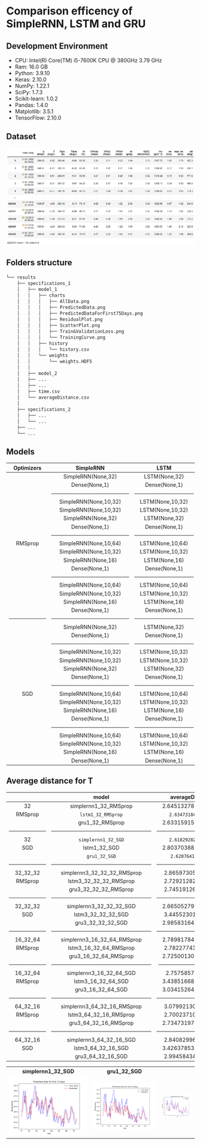 # Comparison efficency of SimpleRNN, LSTM and GRU

## Development Environment
* CPU: Intel(R) Core(TM) i5-7600K CPU @ 380GHz 3.79 GHz
* Ram: 16.0 GB 
* Python: 3.9.10
* Keras: 2.10.0
* NumPy: 1.22.1
* SciPy: 1.7.3
* Scikit-learn: 1.0.2
* Pandas: 1.4.0
* Matplotlib: 3.5.1
* TensorFlow: 2.10.0

## Dataset
![Ilustration of data](https://raw.githubusercontent.com/Glodgar/comparison-RNN/master/img/data.png)

## Folders structure
```
└── results 
    ├── specifications_1
    │   ├── model_1
    │   │   ├── charts
    │   │   │   ├── AllData.png
    │   │   │   ├── PredictedData.png
    │   │   │   ├── PredictedDataForFirst75Days.png
    │   │   │   ├── ResidualPlot.png
    │   │   │   ├── ScatterPlot.png
    │   │   │   ├── Train&ValidationLoss.png
    │   │   │   └── TrainingCurve.png
    │   │   ├── history
    │   │   │   └── history.csv
    │   │   └── weights
    │   │       └── weights.HDF5
    │   │
    │   ├── model_2
    │   ├── ...
    │   ├── ...
    │   ├── time.csv
    │   └── averageDistance.csv
    │
    ├── specifications_2
    │   ├── ...
    │   └── ...
    ├── ...
    └── ...
```

## Models
|Optimizers|SimpleRNN            | LSTM           |GRU            |
|:--------:|:-------------------:|:--------------:|:-------------:|
|          |SimpleRNN(None,32)   | LSTM(None,32)  |GRU(None,32)   |
|          |Dense(None,1)        | Dense(None,1)  |Dense(None,1)  |
|          |─────────────────────|────────────────|───────────────|
|          |SimpleRNN(None,10,32)|LSTM(None,10,32)|GRU(None,10,32)|
|          |SimpleRNN(None,10,32)|LSTM(None,10,32)|GRU(None,10,32)|
|          |SimpleRNN(None,32)   |LSTM(None,32)   |GRU(None,32)   |
|          |Dense(None,1)        |Dense(None,1)   |Dense(None,1)  |
|          |─────────────────────|────────────────|───────────────|
| RMSprop  |SimpleRNN(None,10,64)|LSTM(None,10,64)|GRU(None,10,64)|
|          |SimpleRNN(None,10,32)|LSTM(None,10,32)|GRU(None,10,32)|
|          |SimpleRNN(None,16)   |LSTM(None,16)   |GRU(None,16)   |
|          |Dense(None,1)        |Dense(None,1)   |Dense(None,1)  |
|          |─────────────────────|────────────────|───────────────|
|          |SimpleRNN(None,10,64)|LSTM(None,10,64)|GRU(None,10,64)|
|          |SimpleRNN(None,10,32)|LSTM(None,10,32)|GRU(None,10,32)|
|          |SimpleRNN(None,16)   |LSTM(None,16)   |GRU(None,16)   |
|          |Dense(None,1)        |Dense(None,1)   |Dense(None,1)  |
|──────────|─────────────────────|────────────────|───────────────|
|          |SimpleRNN(None,32)   |LSTM(None,32)   |GRU(None,32)   |
|          |Dense(None,1)        |Dense(None,1)   |Dense(None,1)  |
|          |─────────────────────|────────────────|───────────────|
|          |SimpleRNN(None,10,32)|LSTM(None,10,32)|GRU(None,10,32)|
|          |SimpleRNN(None,10,32)|LSTM(None,10,32)|GRU(None,10,32)|
|          |SimpleRNN(None,32)   |LSTM(None,32)   |GRU(None,32)   |
|          |Dense(None,1)        |Dense(None,1)   |Dense(None,1)  |
|          |─────────────────────|────────────────|───────────────|
| SGD      |SimpleRNN(None,10,64)|LSTM(None,10,64)|GRU(None,10,64)|
|          |SimpleRNN(None,10,32)|LSTM(None,10,32)|GRU(None,10,32)|
|          |SimpleRNN(None,16)   |LSTM(None,16)   |GRU(None,16)   |
|          |Dense(None,1)        |Dense(None,1)   |Dense(None,1)  |
|          |─────────────────────|────────────────|───────────────|
|          |SimpleRNN(None,10,64)|LSTM(None,10,64)|GRU(None,10,64)|
|          |SimpleRNN(None,10,32)|LSTM(None,10,32)|GRU(None,10,32)|
|          |SimpleRNN(None,16)   |LSTM(None,16)   |GRU(None,16)   |
|          |Dense(None,1)        |Dense(None,1)   |Dense(None,1)  |

<!-- ├ ┬ ┼  ┤ -->

## Average distance for T
|          |model                      |averageDistance    |
|:--------:|:-------------------------:|:-----------------:|
|32        |simplernn1_32_RMSprop      |2.6451327808128315 |
|RMSprop   |`lstm1_32_RMSprop`         |`2.634731841976658`|
|          |gru1_32_RMSprop            |2.6331591564837304 |
|──────────|───────────────────────────|───────────────────|
|32        |`simplernn1_32_SGD`        |`2.618292828682733`|
|SGD       |lstm1_32_SGD               |2.8037038837881125 |
|          |`gru1_32_SGD`              |`2.62076415815729` |
|──────────|───────────────────────────|───────────────────|
|32_32_32  |simplernn3_32_32_32_RMSprop|2.865973051694582  |
|RMSprop   |lstm3_32_32_32_RMSprop     |2.729212822038299  |
|          |gru3_32_32_32_RMSprop      |2.745191264720594  |
|──────────|───────────────────────────|───────────────────|
|32_32_32  |simplernn3_32_32_32_SGD    |2.6650527978019385 |
|SGD       |lstm3_32_32_32_SGD         |3.445523014778766  |
|          |gru3_32_32_32_SGD          |2.9858316431687197 |
|──────────|───────────────────────────|───────────────────|
|16_32_64  |simplernn3_16_32_64_RMSprop|2.7898178471202146 |
|RMSprop   |lstm3_16_32_64_RMSprop     |2.782277435279318  |
|          |gru3_16_32_64_RMSprop      |2.7250013006201805 |
|──────────|───────────────────────────|────────────────── |
|16_32_64  |simplernn3_16_32_64_SGD    |2.75758577485546   |
|RMSprop   |lstm3_16_32_64_SGD         |3.4385166828121463 |
|          |gru3_16_32_64_SGD          |3.0341526444499607 |
|──────────|───────────────────────────|───────────────────|
|64_32_16  |simplernn3_64_32_16_RMSprop|3.079921303027137  |
|RMSprop   |lstm3_64_32_16_RMSprop     |2.700237106817222  |
|          |gru3_64_32_16_RMSprop      |2.7347319761429514 |
|──────────|───────────────────────────|───────────────────|
|64_32_16  |simplernn3_64_32_16_SGD    |2.840829965699388  |
|SGD       |lstm3_64_32_16_SGD         |3.4263785342488977 |
|          |gru3_64_32_16_SGD          |2.994584340730189  |


<table align="center">
<tr align='center'>
<th> simplernn1_32_SGD </th>
<!-- <th> lstm1_32_RMSprop </th> -->
<th> gru1_32_SGD </th>
</tr>
<tr>
<td><img src = 'results/T/simplernn1_units_32_Optimizer_SGD_Loss_mae_Epochs_500_BatchSize_100/charts/simplernn1_units_32_Optimizer_SGD_Loss_mae_Epochs_500_BatchSize_100_PredictedDataForFirst75Days.png' length = '250'>

<td><img src = 'results/T/lstm1_units_32_Optimizer_RMSprop_Loss_mae_Epochs_500_BatchSize_100/charts/lstm1_units_32_Optimizer_RMSprop_Loss_mae_Epochs_500_BatchSize_100_PredictedDataForFirst75Days.png' length = '250'>

<td><img src = 'results/T/gru1_units_32_Optimizer_SGD_Loss_mae_Epochs_500_BatchSize_100/charts/gru1_units_32_Optimizer_SGD_Loss_mae_Epochs_500_BatchSize_100_PredictedDataForFirst75Days.png' length = '250'>
</tr>
</table>